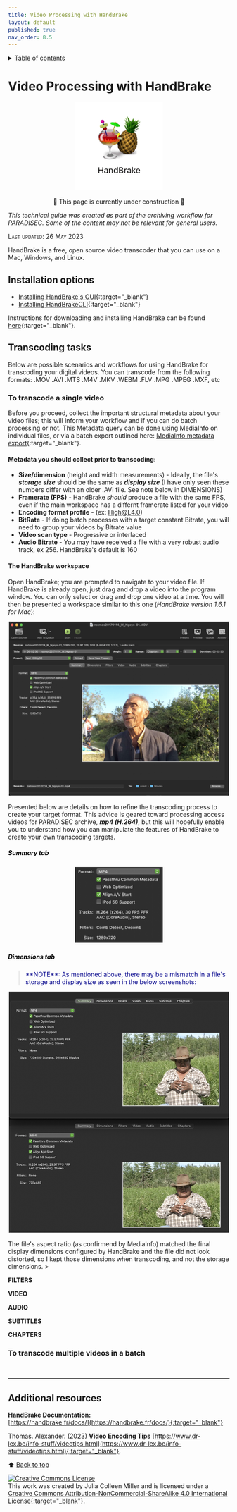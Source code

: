 ```yaml
---
title: Video Processing with HandBrake
layout: default
published: true
nav_order: 8.5
--- 
```


<details closed markdown="block">
  <summary>
    Table of contents
  </summary>
  {: .text-delta }
1. TOC
{:toc}
</details>

<style>
H5{color:Black !important;}
</style>

<style>
H6{color:White !important;}
</style>

# Video Processing with HandBrake


<p align="center">
  <img width="200" src="images/HandBrake-icon.gif">
</p>


<p align="center">
🚧 This page is currently under construction 🚧
</p>

*This technical guide was created as part of the archiving workflow for PARADISEC. Some of the content may not be relevant for general users.* 

<span style="font-variant:small-caps;">Last updated: 26 May 2023</span>


HandBrake is a free, open source video transcoder that you can use on a Mac, Windows, and Linux. 


## Installation options

* [Installing HandBrake's GUI](https://handbrake.fr/downloads.php){:target="_blank"} 
* [Installing HandBrakeCLI](https://handbrake.fr/downloads2.php){:target="_blank"}

Instructions for downloading and installing HandBrake can be found [here](https://handbrake.fr/docs/en/1.6.0/get-handbrake/download-and-install.html){:target="_blank"}.

## Transcoding tasks
Below are possible scenarios and workflows for using HandBrake for transcoding your digital videos. You can transcode from the following formats: .MOV .AVI .MTS .M4V .MKV .WEBM .FLV .MPG .MPEG .MXF, etc

### To transcode a single video

Before you proceed, collect the important structural metadata about your video files; this will inform your workflow and if you can do batch processing or not. This Metadata query can be done using MediaInfo on individual files, or via a batch export outlined here: [MediaInfo metadata export](https://paradisec-archive.github.io/PARADISEC_workflows/10_quality_control.html#mediainfo){:target="_blank"}. 

#### Metadata you should collect prior to transcoding: 
* **Size/dimension** (height and width measurements) - Ideally, the file's ***storage size*** should be the same as ***display size*** (I have only seen these numbers differ with an older .AVI file. See note below in DIMENSIONS)
* **Framerate (FPS)** - HandBrake *should* produce a file with the same FPS, even if the main workspace has a differnt framerate listed for your video
* **Encoding format profile** - (ex: High@L4.0)
* **BitRate** - If doing batch processes with a target constant Bitrate, you will need to group your videos by Bitrate value
* **Video scan type** - Progressive or interlaced 
* **Audio Bitrate** - You may have received a file with a very robust audio track, ex 256. HandBrake's default is 160


#### The HandBrake workspace
Open HandBrake; you are prompted to navigate to your video file. If HandBrake is already open, just drag and drop a video into the program window. You can only select or drag and drop one video at a time. You will then be presented a workspace similar to this one (*HandBrake version 1.6.1 for Mac*):

<p align="center">
  <img width="500" src="images/HandBrake-main_workspace.png" alt="Screenshot of HandBrake main workspace">
</p>

Presented below are details on how to refine the transcoding process to create your target format. This advice is geared toward processing access videos for PARADISEC archive, ***mp4 (H.264)***, but this will hopefully enable you to understand how you can manipulate the features of HandBrake to create your own transcoding targets.

##### Summary tab
<p align="center">
  <img width="200" src="images/HandBrake-SUMMARY_TAB.png" alt="Screenshot of HandBrake's summary tab">
</p>

##### Dimensions tab

><span style="color:DarkBlue">
>**NOTE**: As mentioned above, there may be a mismatch in a file's storage and display size as seen in the below screenshots:
<p align="center">
  <img width="500" src="images/HandBrake-Aspect-Mismatch.png" alt="Screenshot of HandBrake's summary tab">
</p>
The file's aspect ratio (as confirmend by MediaInfo) matched the final display dimensions configured by HandBrake and the file did not look distorted, so I kept those dimensions when transcoding, and not the storage dimensions.
></span>
<br>


**FILTERS**

**VIDEO**

**AUDIO**

**SUBTITLES**

**CHAPTERS**


### To transcode multiple videos in a batch


















<br>
<hr style="border:1px solid grey">

## Additional resources

 **HandBrake Documentation:**<br>[https://handbrake.fr/docs/](https://handbrake.fr/docs/){:target="_blank"}
 
 Thomas. Alexander. (2023) **Video Encoding Tips** [https://www.dr-lex.be/info-stuff/videotips.html](https://www.dr-lex.be/info-stuff/videotips.html){:target="_blank"}.



⬆️ [Back to top](#)

<a rel="license" href="http://creativecommons.org/licenses/by-nc-sa/4.0/"><img alt="Creative Commons License" style="border-width:0" src="https://i.creativecommons.org/l/by-nc-sa/4.0/88x31.png" /></a><br />This work was created by Julia Colleen Miller and is licensed under a <a rel="license" href="http://creativecommons.org/licenses/by-nc-sa/4.0/">Creative Commons Attribution-NonCommercial-ShareAlike 4.0 International License</a>{:target="_blank"}.